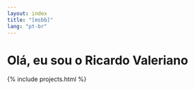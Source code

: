 ```yaml
---
layout: index
title: "[msbb]"
lang: "pt-br"
---
```


# Olá, eu sou o Ricardo Valeriano


{% include projects.html %}
